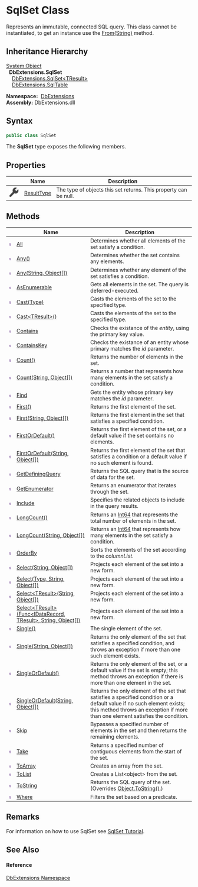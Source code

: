 SqlSet Class
============
Represents an immutable, connected SQL query. This class cannot be instantiated, to get an instance use the [From(String)][1] method.


Inheritance Hierarchy
---------------------
[System.Object][2]  
  **DbExtensions.SqlSet**  
    [DbExtensions.SqlSet&lt;TResult>][3]  
    [DbExtensions.SqlTable][4]  

  **Namespace:**  [DbExtensions][5]  
  **Assembly:** DbExtensions.dll

Syntax
------

```csharp
public class SqlSet
```

The **SqlSet** type exposes the following members.


Properties
----------

|                    | Name            | Description                                                      |
| ------------------ | --------------- | ---------------------------------------------------------------- |
| ![Public property] | [ResultType][6] | The type of objects this set returns. This property can be null. |


Methods
-------

|                  | Name                                                                      | Description                                                                                                                                                                                              |
| ---------------- | ------------------------------------------------------------------------- | -------------------------------------------------------------------------------------------------------------------------------------------------------------------------------------------------------- |
| ![Public method] | [All][7]                                                                  | Determines whether all elements of the set satisfy a condition.                                                                                                                                          |
| ![Public method] | [Any()][8]                                                                | Determines whether the set contains any elements.                                                                                                                                                        |
| ![Public method] | [Any(String, Object[])][9]                                                | Determines whether any element of the set satisfies a condition.                                                                                                                                         |
| ![Public method] | [AsEnumerable][10]                                                        | Gets all elements in the set. The query is deferred-executed.                                                                                                                                            |
| ![Public method] | [Cast(Type)][11]                                                          | Casts the elements of the set to the specified type.                                                                                                                                                     |
| ![Public method] | [Cast&lt;TResult>()][12]                                                  | Casts the elements of the set to the specified type.                                                                                                                                                     |
| ![Public method] | [Contains][13]                                                            | Checks the existance of the *entity*, using the primary key value.                                                                                                                                       |
| ![Public method] | [ContainsKey][14]                                                         | Checks the existance of an entity whose primary matches the *id* parameter.                                                                                                                              |
| ![Public method] | [Count()][15]                                                             | Returns the number of elements in the set.                                                                                                                                                               |
| ![Public method] | [Count(String, Object[])][16]                                             | Returns a number that represents how many elements in the set satisfy a condition.                                                                                                                       |
| ![Public method] | [Find][17]                                                                | Gets the entity whose primary key matches the *id* parameter.                                                                                                                                            |
| ![Public method] | [First()][18]                                                             | Returns the first element of the set.                                                                                                                                                                    |
| ![Public method] | [First(String, Object[])][19]                                             | Returns the first element in the set that satisfies a specified condition.                                                                                                                               |
| ![Public method] | [FirstOrDefault()][20]                                                    | Returns the first element of the set, or a default value if the set contains no elements.                                                                                                                |
| ![Public method] | [FirstOrDefault(String, Object[])][21]                                    | Returns the first element of the set that satisfies a condition or a default value if no such element is found.                                                                                          |
| ![Public method] | [GetDefiningQuery][22]                                                    | Returns the SQL query that is the source of data for the set.                                                                                                                                            |
| ![Public method] | [GetEnumerator][23]                                                       | Returns an enumerator that iterates through the set.                                                                                                                                                     |
| ![Public method] | [Include][24]                                                             | Specifies the related objects to include in the query results.                                                                                                                                           |
| ![Public method] | [LongCount()][25]                                                         | Returns an [Int64][26] that represents the total number of elements in the set.                                                                                                                          |
| ![Public method] | [LongCount(String, Object[])][27]                                         | Returns an [Int64][26] that represents how many elements in the set satisfy a condition.                                                                                                                 |
| ![Public method] | [OrderBy][28]                                                             | Sorts the elements of the set according to the *columnList*.                                                                                                                                             |
| ![Public method] | [Select(String, Object[])][29]                                            | Projects each element of the set into a new form.                                                                                                                                                        |
| ![Public method] | [Select(Type, String, Object[])][30]                                      | Projects each element of the set into a new form.                                                                                                                                                        |
| ![Public method] | [Select&lt;TResult>(String, Object[])][31]                                | Projects each element of the set into a new form.                                                                                                                                                        |
| ![Public method] | [Select&lt;TResult>(Func&lt;IDataRecord, TResult>, String, Object[])][32] | Projects each element of the set into a new form.                                                                                                                                                        |
| ![Public method] | [Single()][33]                                                            | The single element of the set.                                                                                                                                                                           |
| ![Public method] | [Single(String, Object[])][34]                                            | Returns the only element of the set that satisfies a specified condition, and throws an exception if more than one such element exists.                                                                  |
| ![Public method] | [SingleOrDefault()][35]                                                   | Returns the only element of the set, or a default value if the set is empty; this method throws an exception if there is more than one element in the set.                                               |
| ![Public method] | [SingleOrDefault(String, Object[])][36]                                   | Returns the only element of the set that satisfies a specified condition or a default value if no such element exists; this method throws an exception if more than one element satisfies the condition. |
| ![Public method] | [Skip][37]                                                                | Bypasses a specified number of elements in the set and then returns the remaining elements.                                                                                                              |
| ![Public method] | [Take][38]                                                                | Returns a specified number of contiguous elements from the start of the set.                                                                                                                             |
| ![Public method] | [ToArray][39]                                                             | Creates an array from the set.                                                                                                                                                                           |
| ![Public method] | [ToList][40]                                                              | Creates a List&lt;object> from the set.                                                                                                                                                                  |
| ![Public method] | [ToString][41]                                                            | Returns the SQL query of the set. (Overrides [Object.ToString()][42].)                                                                                                                                   |
| ![Public method] | [Where][43]                                                               | Filters the set based on a predicate.                                                                                                                                                                    |


Remarks
-------
For information on how to use SqlSet see [SqlSet Tutorial][44].

See Also
--------

#### Reference
[DbExtensions Namespace][5]  

[1]: ../Database/From_2.md
[2]: http://msdn.microsoft.com/en-us/library/e5kfa45b
[3]: ../SqlSet_1/README.md
[4]: ../SqlTable/README.md
[5]: ../README.md
[6]: ResultType.md
[7]: All.md
[8]: Any.md
[9]: Any_1.md
[10]: AsEnumerable.md
[11]: Cast.md
[12]: Cast__1.md
[13]: Contains.md
[14]: ContainsKey.md
[15]: Count.md
[16]: Count_1.md
[17]: Find.md
[18]: First.md
[19]: First_1.md
[20]: FirstOrDefault.md
[21]: FirstOrDefault_1.md
[22]: GetDefiningQuery.md
[23]: GetEnumerator.md
[24]: Include.md
[25]: LongCount.md
[26]: http://msdn.microsoft.com/en-us/library/6yy583ek
[27]: LongCount_1.md
[28]: OrderBy.md
[29]: Select.md
[30]: Select_1.md
[31]: Select__1_1.md
[32]: Select__1.md
[33]: Single.md
[34]: Single_1.md
[35]: SingleOrDefault.md
[36]: SingleOrDefault_1.md
[37]: Skip.md
[38]: Take.md
[39]: ToArray.md
[40]: ToList.md
[41]: ToString.md
[42]: http://msdn.microsoft.com/en-us/library/7bxwbwt2
[43]: Where.md
[44]: http://maxtoroq.github.io/DbExtensions/docs/SqlSet.html
[Public property]: ../../icons/pubproperty.svg "Public property"
[Public method]: ../../icons/pubmethod.svg "Public method"